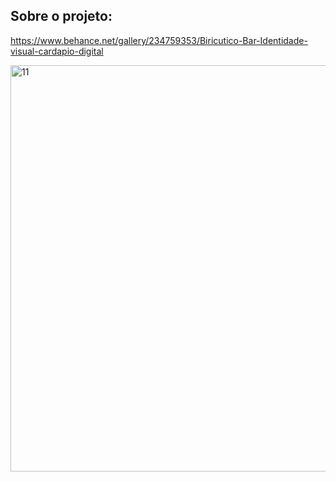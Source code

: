 ## Sobre o projeto:
https://www.behance.net/gallery/234759353/Biricutico-Bar-Identidade-visual-cardapio-digital


<img width="650" alt="11" src="https://github.com/user-attachments/assets/3a41442c-04a0-486d-b960-c01ab5171aad" />
